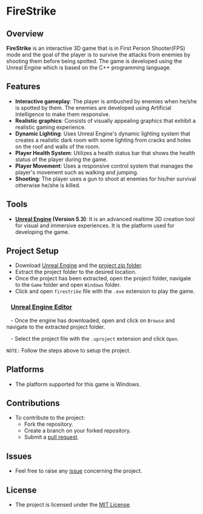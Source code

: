 
# FireStrike

## Overview

**FireStrike** is an interactive 3D game that is in First Person Shooter(FPS) mode and the goal of the player is to survive the attacks from enemies by shooting them before being spotted.
The game is developed using the Unreal Engine which is based on the C++ programming language.

## Features
- **Interactive gameplay**: The player is ambushed by enemies when he/she is spotted by them. The enemies are developed using Artificial Intelligence to make them responsive.
- **Realistic graphics**: Consists of visually appealing graphics that exhibit a realistic gaming experience.
- **Dynamic Lighting**: Uses Unreal Engine's dynamic lighting system that creates a realistic dark room with some lighting from cracks and holes on the roof and walls of the room.
- **Player Health System**: Utilizes a health status bar that shows the health status of the player during the game.
- **Player Movement**: Uses a responsive control system that manages the player's movement such as walking and jumping.
- **Shooting**: The player uses a gun to shoot at enemies for his/her survival otherwise he/she is killed.

## Tools
- **[Unreal Engine](https://www.unrealengine.com/en-US) (Version 5.3)**: It is an advanced realtime 3D creation tool for visual and immersive experiences. It is the platform used for developing the game.

## Project Setup
- Download [Unreal Engine](https://www.unrealengine.com/en-US) and the [project zip folder](https://drive.google.com/file/d/1hby8KRiNbXEwcGlTkxx4I5-G_shlBzTa/view?usp=sharing).
- Extract the project folder to the desired location.
- Once the project has been extracted, open the project folder, navigate to the `Game` folder and open `Windows` folder.
- Click and open `firestrike` file with the `.exe` extension to play the game.

### &nbsp;&nbsp;&nbsp;<ins>Unreal Engine Editor</ins>
&nbsp;&nbsp; - Once the engine has downloaded, open and click on `Browse` and navigate to the extracted project folder.

&nbsp;&nbsp; - Select the project file with the `.uproject` extension and click `Open`.

`NOTE:` Follow the steps above to setup the project.

## Platforms
- The platform supported for this game is Windows.

## Contributions
- To contribute to the project:
   - Fork the repository.
   - Create a branch on your forked repository.
   - Submit a [pull request](https://github.com/mikemwai/firestrike/pulls).
 
## Issues
- Feel free to raise any [issue](https://github.com/mikemwai/firestrike/issues) concerning the project.

## License
- The project is licensed under the [MIT License](./LICENSE).
